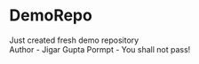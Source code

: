# DemoRepo
Just created fresh demo repository 
</br>
Author - Jigar Gupta
Pormpt - You shall not pass!
